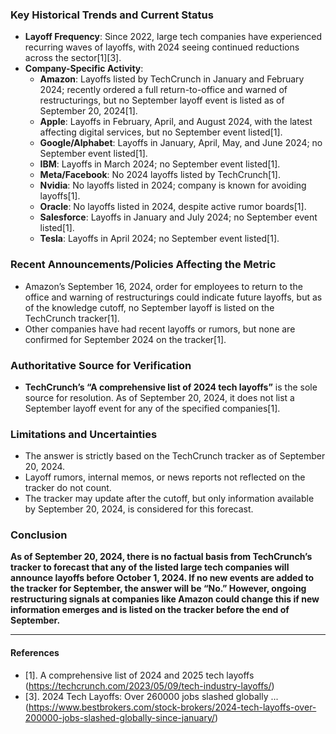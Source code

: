 ### Key Historical Trends and Current Status

- **Layoff Frequency**: Since 2022, large tech companies have experienced recurring waves of layoffs, with 2024 seeing continued reductions across the sector[1][3].
- **Company-Specific Activity**:
  - **Amazon**: Layoffs listed by TechCrunch in January and February 2024; recently ordered a full return-to-office and warned of restructurings, but no September layoff event is listed as of September 20, 2024[1].
  - **Apple**: Layoffs in February, April, and August 2024, with the latest affecting digital services, but no September event listed[1].
  - **Google/Alphabet**: Layoffs in January, April, May, and June 2024; no September event listed[1].
  - **IBM**: Layoffs in March 2024; no September event listed[1].
  - **Meta/Facebook**: No 2024 layoffs listed by TechCrunch[1].
  - **Nvidia**: No layoffs listed in 2024; company is known for avoiding layoffs[1].
  - **Oracle**: No layoffs listed in 2024, despite active rumor boards[1].
  - **Salesforce**: Layoffs in January and July 2024; no September event listed[1].
  - **Tesla**: Layoffs in April 2024; no September event listed[1].

### Recent Announcements/Policies Affecting the Metric

- Amazon’s September 16, 2024, order for employees to return to the office and warning of restructurings could indicate future layoffs, but as of the knowledge cutoff, no September layoff is listed on the TechCrunch tracker[1].
- Other companies have had recent layoffs or rumors, but none are confirmed for September 2024 on the tracker[1].

### Authoritative Source for Verification

- **TechCrunch’s “A comprehensive list of 2024 tech layoffs”** is the sole source for resolution. As of September 20, 2024, it does not list a September layoff event for any of the specified companies[1].

### Limitations and Uncertainties

- The answer is strictly based on the TechCrunch tracker as of September 20, 2024.
- Layoff rumors, internal memos, or news reports not reflected on the tracker do not count.
- The tracker may update after the cutoff, but only information available by September 20, 2024, is considered for this forecast.

### Conclusion

**As of September 20, 2024, there is no factual basis from TechCrunch’s tracker to forecast that any of the listed large tech companies will announce layoffs before October 1, 2024. If no new events are added to the tracker for September, the answer will be “No.” However, ongoing restructuring signals at companies like Amazon could change this if new information emerges and is listed on the tracker before the end of September.**

---

#### References

- [1]. A comprehensive list of 2024 and 2025 tech layoffs (https://techcrunch.com/2023/05/09/tech-industry-layoffs/)
- [3]. 2024 Tech Layoffs: Over 260000 jobs slashed globally ... (https://www.bestbrokers.com/stock-brokers/2024-tech-layoffs-over-200000-jobs-slashed-globally-since-january/)